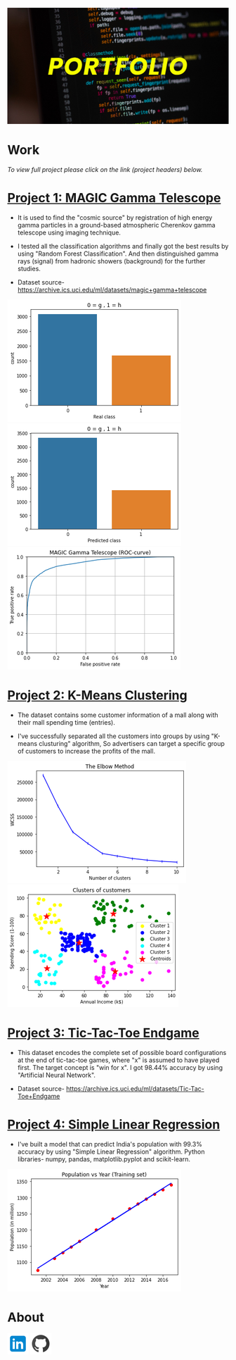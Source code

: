 ![](/portfolio.jpg)
# Work
*To view full project please click on the link (project headers) below.*
# [Project 1: MAGIC Gamma Telescope](https://github.com/AkhileshThite/MAGIC-Gamma-Telescope)
- It is used to find the "cosmic source" by registration of high energy gamma particles in a ground-based atmospheric Cherenkov gamma telescope using imaging technique.

- I tested all the classification algorithms and finally got the best results by using "Random Forest Classification". And then distinguished gamma rays (signal) from hadronic showers (background) for the further studies.

- Dataset source- https://archive.ics.uci.edu/ml/datasets/magic+gamma+telescope

![](/realclass.png) ![](/predictedclass.png) 
![](/roccurve.png)

# [Project 2: K-Means Clustering](https://github.com/AkhileshThite/K-Means-Clustering)
- The dataset contains some customer information of a mall along with their mall spending time (entries).

- I've successfully separated all the customers into groups by using "K-means clusturing" algorithm, So advertisers can target a specific group of customers to increase the profits of the mall.

![](/elbowmethod.png) ![](/clusters.png)

# [Project 3: Tic-Tac-Toe Endgame](https://github.com/AkhileshThite/Tic-Tac-Toe-Endgame)
- This dataset encodes the complete set of possible board configurations at the end of tic-tac-toe games, where "x" is assumed to have played first. The target concept is "win for x". I got 98.44% accuracy by using "Artificial Neural Network".

- Dataset source- https://archive.ics.uci.edu/ml/datasets/Tic-Tac-Toe+Endgame

# [Project 4: Simple Linear Regression](https://github.com/AkhileshThite/Simple-Linear-Regression) 
- I've built a model that can predict India's population with 99.3% accuracy by using "Simple Linear Regression" algorithm. 
Python libraries- numpy, pandas, matplotlib.pyplot and scikit-learn. 

![](/project4.png)      


# About
[![](linkedin.png)](https://www.linkedin.com/in/akhileshthite/)  [![](github.png)](https://github.com/AkhileshThite) 
